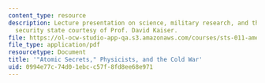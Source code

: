 ```yaml
---
content_type: resource
description: Lecture presentation on science, military research, and the national
  security state courtesy of Prof. David Kaiser.
file: https://ol-ocw-studio-app-qa.s3.amazonaws.com/courses/sts-011-american-science-ethical-conflicts-and-political-choices-fall-2007/0994e77c74d01ebcc57f8fd8ee68e971_lec4_kaiser.pdf
file_type: application/pdf
resourcetype: Document
title: '"Atomic Secrets," Physicists, and the Cold War'
uid: 0994e77c-74d0-1ebc-c57f-8fd8ee68e971
---
```

